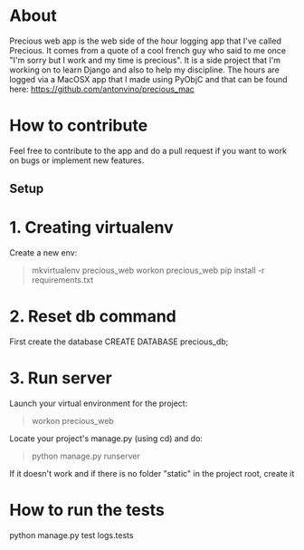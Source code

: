 # About
Precious web app is the web side of the hour logging app that I've called Precious. It comes from a quote of a cool french guy who said to me once "I'm sorry but I work and my time is precious".
It is a side project that I'm working on to learn Django and also to help my discipline.
The hours are logged via a MacOSX app that I made using PyObjC and that can be found here: https://github.com/antonvino/precious_mac


# How to contribute
Feel free to contribute to the app and do a pull request if you want to work on bugs or implement new features.

## Setup
# 1. Creating virtualenv

Create a new env:
> mkvirtualenv precious_web
> workon precious_web
> pip install -r requirements.txt

# 2. Reset db command
First create the database
CREATE DATABASE precious_db;

# 3. Run server
Launch your virtual environment for the project:
> workon precious_web

Locate your project's manage.py (using cd) and do:
> python manage.py runserver

If it doesn't work and if there is no folder "static" in the project root, create it

# How to run the tests
python manage.py test logs.tests